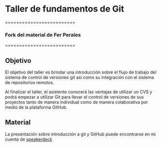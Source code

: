 # Taller de fundamentos de Git
=========================
### Fork del material de Fer Perales
=========================

## Objetivo

El objetivo del taller es brindar una introducción sobre el
flujo de trabajo del sistema de control de versiones git así como su
integración con el sistema de repositorios remotos.

Al finalizar el taller, el asistente conocerá las ventajas de utilizar
un CVS y podrá empezar a utilizar Git para
llevar el control de versiones de sus proyectos tanto de manera
individual como de manera colaborativa por medio de la plataforma GitHub.


## Material



La presentación sobre introducción a git y GitHub puede encontrarse en
mi cuenta de [speakerdeck](http://speakerdeck.com/u/ferperales)
